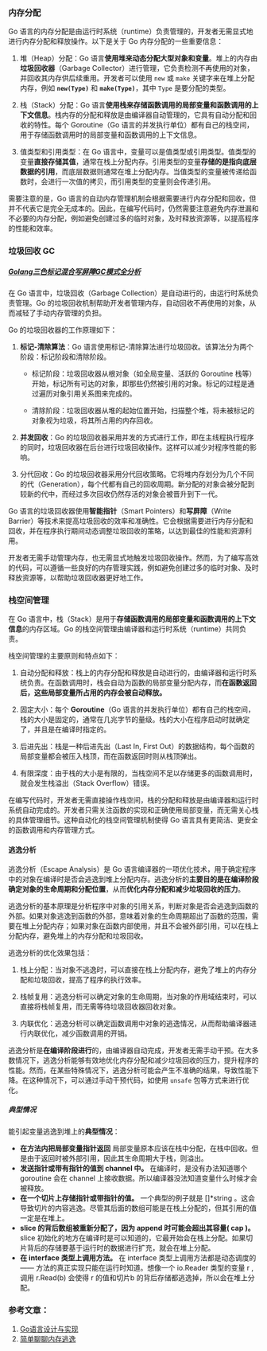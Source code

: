 

### 内存分配

Go 语言的内存分配是由运行时系统（runtime）负责管理的，开发者无需显式地进行内存分配和释放操作。以下是关于 Go 内存分配的一些重要信息：

1. 堆（Heap）分配：Go 语言**使用堆来动态分配大型对象和变量**。堆上的内存由**垃圾回收器**（Garbage Collector）进行管理，它负责检测不再使用的对象，并回收其内存供后续重用。开发者可以使用 `new` 或 `make` 关键字来在堆上分配内存，例如 **`new(Type)`** 和 **`make(Type)`**，其中 `Type` 是要分配的类型。
    
2. 栈（Stack）分配：Go 语言**使用栈来存储函数调用的局部变量和函数调用的上下文信息**。栈内存的分配和释放是由编译器自动管理的，它具有自动分配和回收的特性。每个 Goroutine（Go 语言的并发执行单位）都有自己的栈空间，用于存储函数调用时的局部变量和函数调用的上下文信息。
    
3. 值类型和引用类型：在 Go 语言中，变量可以是值类型或引用类型。值类型的变量**直接存储其值**，通常在栈上分配内存。引用类型的变量**存储的是指向底层数据的引用**，而底层数据则通常在堆上分配内存。当值类型的变量被传递给函数时，会进行一次值的拷贝，而引用类型的变量则会传递引用。
    

需要注意的是，Go 语言的自动内存管理机制会根据需要进行内存分配和回收，但并不代表它是完全无成本的。因此，在编写代码时，仍然需要注意避免内存泄漏和不必要的内存分配，例如避免创建过多的临时对象，及时释放资源等，以提高程序的性能和效率。


### 垃圾回收 GC

##### [Golang三色标记混合写屏障GC模式全分析](obsidian://open?vault=NoteLibrary&file=code%2FGo%2F%E5%9E%83%E5%9C%BE%E5%9B%9E%E6%94%B6)

在 Go 语言中，垃圾回收（Garbage Collection）是自动进行的，由运行时系统负责管理。Go 的垃圾回收机制帮助开发者管理内存，自动回收不再使用的对象，从而减轻了手动内存管理的负担。

Go 的垃圾回收器的工作原理如下：

1. **标记-清除算法**：Go 语言使用标记-清除算法进行垃圾回收。该算法分为两个阶段：标记阶段和清除阶段。
    
    - 标记阶段：垃圾回收器从根对象（如全局变量、活跃的 Goroutine 栈等）开始，标记所有可达的对象，即那些仍然被引用的对象。标记的过程是通过遍历对象引用关系图来完成的。
        
    - 清除阶段：垃圾回收器从堆的起始位置开始，扫描整个堆，将未被标记的对象视为垃圾，将其所占用的内存回收。
        
2. **并发回收**：Go 的垃圾回收器采用并发的方式进行工作，即在主线程执行程序的同时，垃圾回收器在后台进行垃圾回收操作。这样可以减少对程序性能的影响。
    
3. 分代回收：Go 的垃圾回收器采用分代回收策略。它将堆内存划分为几个不同的代（Generation），每个代都有自己的回收周期。新分配的对象会被分配到较新的代中，而经过多次回收仍然存活的对象会被晋升到下一代。
    

Go 语言的垃圾回收器使用**智能指针**（Smart Pointers）和**写屏障**（Write Barrier）等技术来提高垃圾回收的效率和准确性。它会根据需要进行内存分配和回收，并在程序执行期间动态调整垃圾回收的策略，以达到最佳的性能和资源利用。

开发者无需手动管理内存，也无需显式地触发垃圾回收操作。然而，为了编写高效的代码，可以遵循一些良好的内存管理实践，例如避免创建过多的临时对象、及时释放资源等，以帮助垃圾回收器更好地工作。


### 栈空间管理

在 Go 语言中，栈（Stack）是用于**存储函数调用的局部变量和函数调用的上下文信息**的内存区域。Go 的栈空间管理由编译器和运行时系统（runtime）共同负责。

栈空间管理的主要原则和特点如下：

1. 自动分配和释放：栈上的内存分配和释放是自动进行的，由编译器和运行时系统负责。在函数调用时，栈会自动为函数的局部变量分配内存，而**在函数返回后，这些局部变量所占用的内存会被自动释放。**
    
2. 固定大小：每个 **Goroutine**（Go 语言的并发执行单位）都有自己的栈空间，栈的大小是固定的，通常在几兆字节的量级。栈的大小在程序启动时就确定了，并且是在编译时指定的。
    
3. 后进先出：栈是一种后进先出（Last In, First Out）的数据结构，每个函数的局部变量都会被压入栈顶，而在函数返回时则从栈顶弹出。
    
4. 有限深度：由于栈的大小是有限的，当栈空间不足以存储更多的函数调用时，就会发生栈溢出（Stack Overflow）错误。
    

在编写代码时，开发者无需直接操作栈空间，栈的分配和释放是由编译器和运行时系统自动完成的。开发者只需关注函数的实现和正确使用局部变量，而无需关心栈的具体管理细节。这种自动化的栈空间管理机制使得 Go 语言具有更简洁、更安全的函数调用和内存管理方式。


#### 逃逸分析

逃逸分析（Escape Analysis）是 Go 语言编译器的一项优化技术，用于确定程序中的对象在编译时是否会逃逸到堆上分配内存。逃逸分析的**主要目的是在编译阶段确定对象的生命周期和分配位置**，从而**优化内存分配和减少垃圾回收的压力**。

逃逸分析的基本原理是分析程序中对象的引用关系，判断对象是否会逃逸到函数的外部。如果对象逃逸到函数的外部，意味着对象的生命周期超出了函数的范围，需要在堆上分配内存；如果对象在函数内部使用，并且不会被外部引用，可以在栈上分配内存，避免堆上的内存分配和垃圾回收。

逃逸分析的优化效果包括：

1. 栈上分配：当对象不逃逸时，可以直接在栈上分配内存，避免了堆上的内存分配和垃圾回收，提高了程序的执行效率。
    
2. 栈帧复用：逃逸分析可以确定对象的生命周期，当对象的作用域结束时，可以直接将栈帧复用，而无需等待垃圾回收器回收对象。
    
3. 内联优化：逃逸分析可以确定函数调用中对象的逃逸情况，从而帮助编译器进行内联优化，减少函数调用的开销。
    

逃逸分析是**在编译阶段进行**的，由编译器自动完成，开发者无需手动干预。在大多数情况下，逃逸分析能够有效地优化内存分配和减少垃圾回收的压力，提升程序的性能。然而，在某些特殊情况下，逃逸分析可能会产生不准确的结果，导致性能下降。在这种情况下，可以通过手动干预代码，如使用 `unsafe` 包等方式来进行优化。

##### 典型情况

能引起变量逃逸到堆上的**典型情况**：
-   **在方法内把局部变量指针返回** 局部变量原本应该在栈中分配，在栈中回收。但是由于返回时被外部引用，因此其生命周期大于栈，则溢出。
-   **发送指针或带有指针的值到 channel 中。** 在编译时，是没有办法知道哪个 goroutine 会在 channel 上接收数据。所以编译器没法知道变量什么时候才会被释放。
-   **在一个切片上存储指针或带指针的值。** 一个典型的例子就是 []*string 。这会导致切片的内容逃逸。尽管其后面的数组可能是在栈上分配的，但其引用的值一定是在堆上。
-   **slice 的背后数组被重新分配了，因为 append 时可能会超出其容量( cap )。** slice 初始化的地方在编译时是可以知道的，它最开始会在栈上分配。如果切片背后的存储要基于运行时的数据进行扩充，就会在堆上分配。
-   **在 interface 类型上调用方法。** 在 interface 类型上调用方法都是动态调度的 —— 方法的真正实现只能在运行时知道。想像一个 io.Reader 类型的变量 r , 调用 r.Read(b) 会使得 r 的值和切片b 的背后存储都逃逸掉，所以会在堆上分配。


### 参考文章：
1. [Go语言设计与实现](https://draveness.me/golang/docs/part3-runtime/ch07-memory/golang-stack-management/)
2. [简单聊聊内存逃逸](https://zhuanlan.zhihu.com/p/145468000)